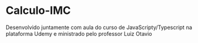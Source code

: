 # Calculo-IMC

<p>Desenvolvido juntamente com aula do curso de JavaScripty/Typescript na plataforma Udemy e ministrado pelo professor Luiz Otavio</p>
